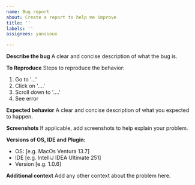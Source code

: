 ```yaml
---
name: Bug report
about: Create a report to help me improve
title: ''
labels: ''
assignees: yansioux

---
```


**Describe the bug**
A clear and concise description of what the bug is.

**To Reproduce**
Steps to reproduce the behavior:
1. Go to '...'
2. Click on '....'
3. Scroll down to '....'
4. See error

**Expected behavior**
A clear and concise description of what you expected to happen.

**Screenshots**
If applicable, add screenshots to help explain your problem.

**Versions of OS, IDE and Plugin:**
 - OS: [e.g. MacOs Ventura 13.7]
 - IDE [e.g. IntelliJ IDEA Ultimate 251]
 - Version [e.g. 1.0.6]

**Additional context**
Add any other context about the problem here.
